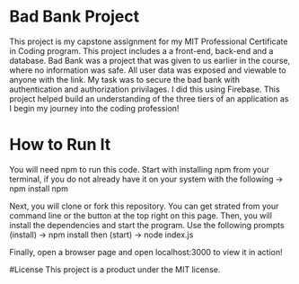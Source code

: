 # Bad Bank Project
This project is my capstone assignment for my MIT Professional Certificate in Coding program. This project includes a a front-end, back-end and a database. Bad Bank was a project that was given to us earlier in the course, where no information was safe. All user data was exposed and viewable to anyone with the link. My task was to secure the bad bank with authentication and authorization privilages. I did this using Firebase. This project helped build an understanding of the three tiers of an application as I begin my journey into the coding profession!

# How to Run It
You will need npm to run this code. 
Start with installing npm from your terminal, if you do not already have it on your system with the following -> npm install npm

Next, you will clone or fork this repository. You can get strated from your command line or the button at the top right on this page. 
Then, you will install the dependencies and start the program. Use the following prompts (install) -> npm install 
then (start) -> node index.js

Finally, open a browser page and open localhost:3000 to view it in action!

#License 
This project is a product under the MIT license. 
